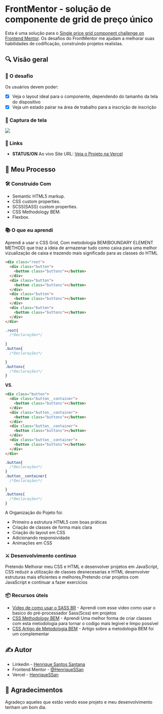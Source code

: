 # FrontMentor - solução de componente de grid de preço único

Esta é uma solução para o [Single price grid component challenge on Frontend Mentor](https://www.frontendmentor.io/challenges/single-price-grid-component-5ce41129d0ff452fec5abbbc). Os desafios do FrontMentor me ajudam a melhorar suas habilidades de codificação, construindo projetos realistas.

## 🔍 Visão geral

### 🎯 O desafio

Os usuários devem poder:

- [x] Veja o layout ideal para o componente, dependendo do tamanho da tela do dispositivo
- [x] Veja um estado pairar na área de trabalho para a inscrição de inscrição

### 🤳 Captura de tela

![](./screenshot.jpg)

### 🔗 Links

- **STATUS/ON** Ao vivo Site URL: [Veja o Projeto na Vercel](https://nft-card-component-npz4l9cut-henriquessan.vercel.app/)

## 🚩 Meu Processo

### 🛠️ Construido Com

- Semantic HTML5 markup.
- CSS custom properties.
- SCSS(SASS) custom properties.
- CSS Methodology BEM.
- Flexbox.

### 📚 O que eu aprendi

Aprendi a usar o CSS Grid, Com metodologia BEM(BOUNDARY ELEMENT METHOD) que traz a ideia de armazenar tudo como caixa para uma melhor vizualização de caixa e trazendo mais significado para as classes do HTML

```html
<div class="root">
  <div class="button">
    <button class="buttons"></button>
  </div>
  <div class="button">
    <button class="buttons"></button>
  </div>
  <div class="button">
    <button class="buttons"></button>
  </div>
  <div class="button">
    <button class="buttons"></button>
  </div>
</div>
```

```css
.root{
  /*Declarações*/
  
}
.button{
  /*Declarações*/

}
.buttons{
  /*Declarações*/
}
```

**VS**.

```html
<div class="button">
  <div class="button__container">
    <button class="buttons"></button>
  </div>
  <div class="button__container">
    <button class="buttons"></button>
  </div>
  <div class="button__container">
    <button class="buttons"></button>
  </div>
  <div class="button__container">
    <button class="buttons"></button>
  </div>
</div>
```

```css
.button{
  /*Declarações*/
}
.button__container{
  /*Declarações*/

}
.buttons{
  /*Declarações*/
}
```

A Organização do Pojeto foi:

- Primeiro a estrutura HTML5 com boas práticas
- Criação de classes de forma mais clara
- Criação do layout em CSS
- Adicionando responsividade
- Animações em CSS

### ⚔️ Desenvolvimento contínuo

Pretendo Melhorar meu CSS e HTML e desenvolver projetos em JavaScript, CSS reduzir a utilização de classes desnecesarias e HTML desenvolver estruturas mais eficientes e melhores,Pretendo  criar projetos com JavaScript e continuar a fazer exercícios

### 📦 Recursos úteis

- [Video de como usar o SASS BR](https://www.youtube.com/watch?v=C8KlabGtE8Y) - Aprendi com esse video como usar o basico do pré-processador Sass(Scss) em projetos
- [CSS Methodology BEM](https://www.youtube.com/watch?v=27JtRAI3QO8) - Aprendi Uma melhor forma de criar classes com esta metodologia para tornar o codigo mais legível e limpo possível
- [CSS Artigo de Metodologia BEM](https://css-tricks.com/bem-101/) - Artigo sobre a metodologia BEM foi um complementar

## ✍️ Autor

- Linkedin - [Henrique Santos Santana](https://www.linkedin.com/in/henrique-santos-santana/)
- Frontend Mentor - [@HenriqueSSan](https://www.frontendmentor.io/profile/HenriqueSSan)
- Vercel - [HenriqueSSan](https://vercel.com/henriquessan)

## 🤝 Agradecimentos

Agradeço aqueles que estão vendo esse projeto e meu desenvolvimento tenham um bom dia.

